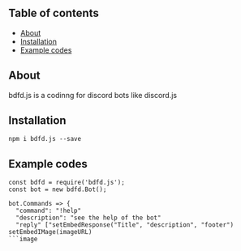 ## Table of contents

- [About](#about)
- [Installation](#installation)
- [Example codes](#examples)

## About

bdfd.js is a codinng for discord bots like discord.js

## Installation

`npm i bdfd.js --save`

## Example codes

```
const bdfd = require('bdfd.js');
const bot = new bdfd.Bot();

bot.Commands => {
  "command": "!help"
  "description": "see the help of the bot"
  "reply" ["setEmbedResponse("Title", "description", "footer") setEmbedIMage(imageURL)
```image
